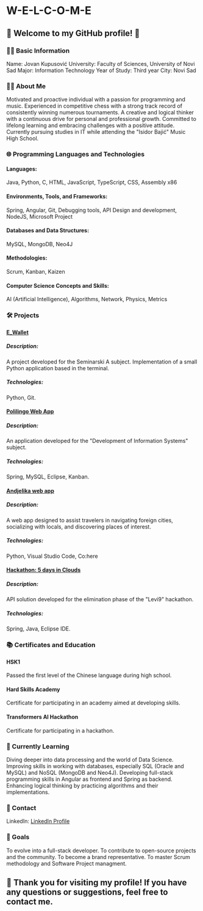 # W-E-L-C-O-M-E

## 🚀 Welcome to my GitHub profile! 🚀
### 👨‍💻 Basic Information
Name: Jovan Kupusović
University: Faculty of Sciences, University of Novi Sad
Major: Information Technology
Year of Study: Third year
City: Novi Sad

### 👨‍💻 About Me
Motivated and proactive individual with a passion for programming and music. Experienced in competitive chess with a strong track record of consistently winning numerous tournaments. A creative and logical thinker with a continuous drive for personal and professional growth. Committed to lifelong learning and embracing challenges with a positive attitude. Currently pursuing studies in IT while attending the "Isidor Bajić" Music High School.

### 🌐 Programming Languages and Technologies
#### Languages:
Java, Python, C, HTML, JavaScript, TypeScript, CSS, Assembly x86
#### Environments, Tools, and Frameworks:
Spring, Angular, Git, Debugging tools, API Design and development, NodeJS, Microsoft Project
#### Databases and Data Structures:
MySQL, MongoDB, Neo4J
#### Methodologies:
Scrum, Kanban, Kaizen
#### Computer Science Concepts and Skills:
AI (Artificial Intelligence), Algorithms, Network, Physics, Metrics

### 🛠️ Projects
#### [E_Wallet](https://github.com/jodz4k/e_wallet)
##### Description:
A project developed for the Seminarski A subject. Implementation of a small Python application based in the terminal.
##### Technologies:
Python, Git.

#### [Polilingo Web App](https://github.com/jodz4k/Polilingo-Spring-web-app)
##### Description:
An application developed for the "Development of Information Systems" subject.
##### Technologies:
Spring, MySQL, Eclipse, Kanban.

#### [Andjelika web app](https://github.com/jodz4k/lab-lab-ai-hackaton)
##### Description:
A web app designed to assist travelers in navigating foreign cities, socializing with locals, and discovering places of interest.
##### Technologies:
Python, Visual Studio Code, Co:here

#### [Hackathon: 5 days in Clouds](https://github.com/jodz4k/5-dana-u-oblacima-23)
##### Description:
API solution developed for the elimination phase of the "Levi9" hackathon.
##### Technologies:
Spring, Java, Eclipse IDE.

### 📚 Certificates and Education
#### HSK1
Passed the first level of the Chinese language during high school.
#### Hard Skills Academy
Certificate for participating in an academy aimed at developing skills.
#### Transformers AI Hackathon 
Certificate for participating in a hackathon.

### 🌱 Currently Learning
Diving deeper into data processing and the world of Data Science. Improving skills in working with databases, especially SQL (Oracle and MySQL) and NoSQL (MongoDB and Neo4J). Developing full-stack programming skills in Angular as frontend and Spring as backend. Enhancing logical thinking by practicing algorithms and their implementations.

### 🤝 Contact
LinkedIn: [LinkedIn Profile](https://www.linkedin.com/in/jovan-kupusovic-90b90725b/)

### 🎯 Goals
To evolve into a full-stack developer. 
To contribute to open-source projects and the community. 
To become a brand representative. 
To master Scrum methodology and Software Project managment.

## 🙏 Thank you for visiting my profile! If you have any questions or suggestions, feel free to contact me.
